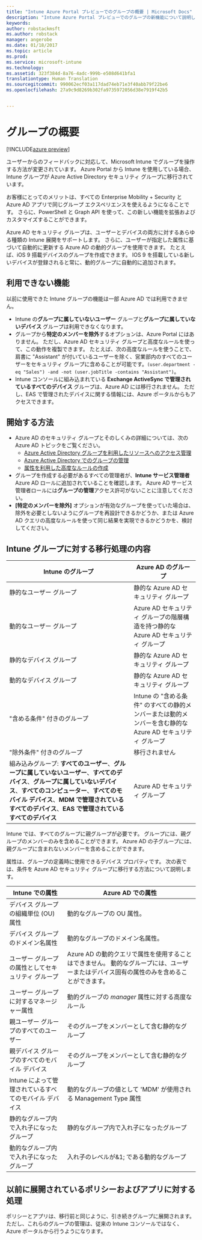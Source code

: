 ```yaml
---
title: "Intune Azure Portal プレビューでのグループの概要 | Microsoft Docs"
description: "Intune Azure Portal プレビューでのグループの新機能について説明します"
keywords: 
author: robstackmsft
ms.author: robstack
manager: angerobe
ms.date: 01/18/2017
ms.topic: article
ms.prod: 
ms.service: microsoft-intune
ms.technology: 
ms.assetid: 323f384d-8a76-4adc-999b-e508d641bfa1
translationtype: Human Translation
ms.sourcegitcommit: 990062ecf03a117dad74eb71e3f40abb79f22be6
ms.openlocfilehash: 27a9c9d8269b302fa9735972056d38e7919f42b5


---
```


# <a name="get-started-with-groups"></a>グループの概要

[!INCLUDE[azure preview](../includes/azure_preview.md)]

ユーザーからのフィードバックに対応して、Microsoft Intune でグループを操作する方法が変更されています。
Azure Portal から Intune を使用している場合、Intune グループが Azure Active Directory セキュリティ グループに移行されています。

お客様にとってのメリットは、すべての Enterprise Mobility + Security と Azure AD アプリで同じグループ エクスペリエンスを使えるようになることです。 さらに、PowerShell と Graph API を使って、この新しい機能を拡張およびカスタマイズすることができます。

Azure AD セキュリティ グループは、ユーザーとデバイスの両方に対するあらゆる種類の Intune 展開をサポートします。 さらに、ユーザーが指定した属性に基づいて自動的に更新する Azure AD の動的グループを使用できます。 たとえば、iOS 9 搭載デバイスのグループを作成できます。 IOS 9 を搭載している新しいデバイスが登録されると常に、動的グループに自動的に追加されます。

## <a name="what-is-not-available"></a>利用できない機能

以前に使用できた Intune グループの機能は一部 Azure AD では利用できません。

- Intune の**グループに属していないユーザー** グループと**グループに属していないデバイス** グループは利用できなくなります。
- グループから**特定のメンバーを除外**するオプションは、Azure Portal にはありません。 ただし、Azure AD セキュリティ グループと高度なルールを使って、この動作を複製できます。 たとえば、次の高度なルールを使うことで、肩書に "Assistant" が付いているユーザーを除く、営業部内のすべてのユーザーをセキュリティ グループに含めることが可能です。`(user.department -eq "Sales") -and -not (user.jobTitle -contains "Assistant")`。
- Intune コンソールに組み込まれている **Exchange ActiveSync で管理されているすべてのデバイス** グループは、Azure AD には移行されません。 ただし、EAS で管理されたデバイスに関する情報には、Azure ポータルからもアクセスできます。


## <a name="how-to-get-started"></a>開始する方法

- Azure AD のセキュリティ グループとそのしくみの詳細については、次の Azure AD トピックをご覧ください。
    -  [Azure Active Directory グループを利用したリソースへのアクセス管理](https://azure.microsoft.com/en-us/documentation/articles/active-directory-manage-groups/)
    -  [Azure Active Directory でのグループの管理](https://azure.microsoft.com/en-us/documentation/articles/active-directory-accessmanagement-manage-groups/)
    -  [属性を利用した高度なルールの作成](https://azure.microsoft.com/en-us/documentation/articles/active-directory-accessmanagement-groups-with-advanced-rules/)
-  グループを作成する必要があるすべての管理者が、**Intune サービス管理者** Azure AD ロールに追加されていることを確認します。 Azure AD サービス管理者ロールには**グループの管理**アクセス許可がないことに注意してください。
-  **[特定のメンバーを除外]** オプションが有効なグループを使っていた場合は、除外を必要としないようにグループを再設計できるかどうか、または Azure AD クエリの高度なルールを使って同じ結果を実現できるかどうかを、検討してください。


## <a name="what-happened-to-intune-groups"></a>Intune グループに対する移行処理の内容

| Intune のグループ|Azure AD のグループ|
|-----------------------------------------------------------------------|-------------------------------------------------------------|
|静的なユーザー グループ|静的な Azure AD セキュリティ グループ|
|動的なユーザー グループ|Azure AD セキュリティ グループの階層構造を持つ静的な Azure AD セキュリティ グループ|
|静的なデバイス グループ|静的な Azure AD セキュリティ グループ|
|動的なデバイス グループ|静的な Azure AD セキュリティ グループ|
|"含める条件" 付きのグループ|Intune の "含める条件" のすべての静的メンバーまたは動的メンバーを含む静的な Azure AD セキュリティ グループ|
|"除外条件" 付きのグループ|移行されません|
|組み込みグループ: **すべてのユーザー**、**グループに属していないユーザー**、**すべてのデバイス**、**グループに属していないデバイス**、**すべてのコンピューター**、**すべてのモバイル デバイス**、**MDM で管理されているすべてのデバイス**、**EAS で管理されているすべてのデバイス**|Azure AD セキュリティ グループ|

Intune では、すべてのグループに親グループが必要です。 グループには、親グループのメンバーのみを含めることができます。 Azure AD の子グループには、親グループに含まれないメンバーを含めることができます。

属性は、グループの定義時に使用できるデバイス プロパティです。 次の表では、条件を Azure AD セキュリティ グループに移行する方法について説明します。

| Intune での属性|Azure AD での属性|
|-----------------------------------------------------------------------|-------------------------------------------------------------|
|デバイス グループの組織単位 (OU) 属性|動的なグループの OU 属性。|
|デバイス グループのドメイン名属性|動的なグループのドメイン名属性。|
|ユーザー グループの属性としてセキュリティ グループ|Azure AD の動的クエリで属性を使用することはできません。 動的なグループには、ユーザーまたはデバイス固有の属性のみを含めることができます。|
|ユーザー グループに対するマネージャー属性|動的グループの *manager* 属性に対する高度なルール|
|親ユーザー グループのすべてのユーザー|そのグループをメンバーとして含む静的なグループ|
|親デバイス グループのすべてのモバイル デバイス|そのグループをメンバーとして含む静的なグループ|
|Intune によって管理されているすべてのモバイル デバイス|動的なグループの値として 'MDM' が使用される Management Type 属性|
|静的なグループ内で入れ子になったグループ |静的なグループ内で入れ子になったグループ|
|動的なグループ内で入れ子になったグループ|入れ子のレベルが&1; である動的なグループ|

## <a name="what-happens-to-policies-and-apps-you-previously-deployed"></a>以前に展開されているポリシーおよびアプリに対する処理

ポリシーとアプリは、移行前と同じように、引き続きグループに展開されます。 ただし、これらのグループの管理は、従来の Intune コンソールではなく、Azure ポータルから行うようになります。



<!--HONumber=Feb17_HO1-->


